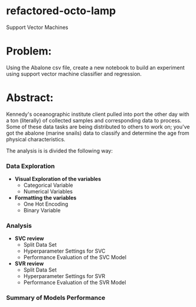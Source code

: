 # refactored-octo-lamp
Support Vector Machines

# Problem:
Using the Abalone csv file, create a new notebook to build an experiment using support vector machine classifier and regression.

# Abstract:
Kennedy's oceanographic institute client pulled into port the other day with a ton (literally) of collected samples and corresponding data to process. Some of these data tasks are being distributed to others to work on; you've got the abalone (marine snails) data to classify and determine the age from physical characteristics. 

The analysis is is divided the following way:

### Data Exploration
- **Visual Exploration of the variables**
    - Categorical Variable
    - Numerical Variables
- **Formatting the variables**
    - One Hot Encoding
    - Binary Variable

### Analysis
- **SVC review**
    - Split Data Set
    - Hyperparameter Settings for SVC
    - Performance Evaluation of the SVC Model
- **SVR review**
    - Split Data Set
    - Hyperparameter Settings for SVR
    - Performance Evaluation of the SVR Model
        
### Summary of Models Performance
